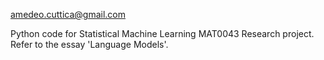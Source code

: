 amedeo.cuttica@gmail.com

Python code for Statistical Machine Learning MAT0043 Research project.
Refer to the essay 'Language Models'.
